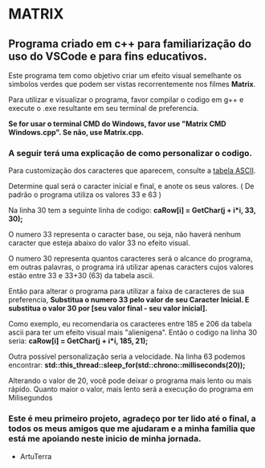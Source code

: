 # MATRIX
## Programa criado em c++ para familiarização do uso do VSCode e para fins educativos.

Este programa tem como objetivo criar um efeito visual semelhante os simbolos verdes que podem ser vistas recorrentemente nos filmes **Matrix**.

Para utilizar e visualizar o programa, favor compilar o codigo em g++ e execute o .exe resultante em seu terminal de preferencia.

**Se for usar o terminal CMD do Windows, favor use "Matrix CMD Windows.cpp". Se não, use Matrix.cpp.**

### A seguir terá uma explicação de como personalizar o codigo.

Para customização dos caracteres que aparecem, consulte a [tabela ASCII](https://www.matematica.pt/util/resumos/tabela-ascii.php). 

Determine qual será o caracter inicial e final, e anote os seus valores. ( De padrão o programa utiliza os valores 33 e 63 )

Na linha 30 tem a seguinte linha de codigo: **caRow[i] = GetChar(j + i*i, 33, 30);**

O numero 33 representa o caracter base, ou seja, não haverá nenhum caracter que esteja abaixo do valor 33 no efeito visual.

O numero 30 representa quantos caracteres será o alcance do programa, em outras palavras, o programa irá utilizar apenas caracters cujos valores  estão entre 33 e 33+30 (63) da tabela ascii.

Então para alterar o programa para utilizar a faixa de caracteres de sua preferencia, **Substitua o numero 33 pelo valor de seu Caracter Inicial. E substitua o valor 30 por [seu valor final - seu valor inicial].**

Como exemplo, eu recomendaria os caracteres entre 185 e 206 da tabela ascii para ter um efeito visual mais "alienígena". Então o codigo na linha 30 seria: **caRow[i] = GetChar(j + i*i, 185, 21);**

Outra possível personalização seria a velocidade. Na linha 63 podemos encontrar: **std::this_thread::sleep_for(std::chrono::milliseconds(20));**

Alterando o valor de 20, você pode deixar o programa mais lento ou mais rápido. Quanto maior o valor, mais lento será a execução do programa em Milisegundos

### Este é meu primeiro projeto, agradeço por ter lido até o final, a todos os meus amigos que me ajudaram e a minha familia que está me apoiando neste inicio de minha jornada.

- ArtuTerra
